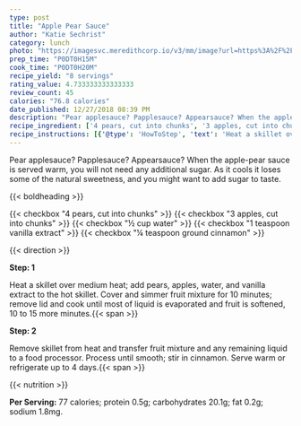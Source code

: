 ```yaml
---
type: post
title: "Apple Pear Sauce"
author: "Katie Sechrist"
category: lunch
photo: "https://imagesvc.meredithcorp.io/v3/mm/image?url=https%3A%2F%2Fimages.media-allrecipes.com%2Fuserphotos%2F1018181.jpg"
prep_time: "P0DT0H15M"
cook_time: "P0DT0H20M"
recipe_yield: "8 servings"
rating_value: 4.733333333333333
review_count: 45
calories: "76.8 calories"
date_published: 12/27/2018 08:39 PM
description: "Pear applesauce? Papplesauce? Appearsauce? When the apple-pear sauce is served warm, you will not need any additional sugar. As it cools it loses some of the natural sweetness, and you might want to add sugar to taste."
recipe_ingredient: ['4 pears, cut into chunks', '3 apples, cut into chunks', '½ cup water', '1 teaspoon vanilla extract', '¼ teaspoon ground cinnamon']
recipe_instructions: [{'@type': 'HowToStep', 'text': 'Heat a skillet over medium heat; add pears, apples, water, and vanilla extract to the hot skillet. Cover and simmer fruit mixture for 10 minutes; remove lid and cook until most of liquid is evaporated and fruit is softened, 10 to 15 more minutes.\n'}, {'@type': 'HowToStep', 'text': 'Remove skillet from heat and transfer fruit mixture and any remaining liquid to a food processor. Process until smooth; stir in cinnamon. Serve warm or refrigerate up to 4 days.\n'}]
---
```


Pear applesauce? Papplesauce? Appearsauce? When the apple-pear sauce is served warm, you will not need any additional sugar. As it cools it loses some of the natural sweetness, and you might want to add sugar to taste. 

{{< boldheading >}}

{{< checkbox "4  pears, cut into chunks" >}}
{{< checkbox "3  apples, cut into chunks" >}}
{{< checkbox "½ cup water" >}}
{{< checkbox "1 teaspoon vanilla extract" >}}
{{< checkbox "¼ teaspoon ground cinnamon" >}}


{{< direction >}}

**Step: 1**

Heat a skillet over medium heat; add pears, apples, water, and vanilla extract to the hot skillet. Cover and simmer fruit mixture for 10 minutes; remove lid and cook until most of liquid is evaporated and fruit is softened, 10 to 15 more minutes.{{< span >}}

**Step: 2**

Remove skillet from heat and transfer fruit mixture and any remaining liquid to a food processor. Process until smooth; stir in cinnamon. Serve warm or refrigerate up to 4 days.{{< span >}}

{{< nutrition >}}

**Per Serving:** 77 calories; protein 0.5g; carbohydrates 20.1g; fat 0.2g; sodium 1.8mg.